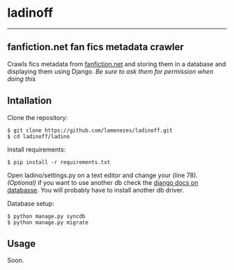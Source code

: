 # ladinoff
***
## fanfiction.net fan fics metadata crawler
Crawls fics metadata from [fanfiction.net](http://fanfiction.net) and storing them in a database and displaying them using Django.
*Be sure to ask them for permission when doing this*

## Intallation
Clone the repository:

    $ git clone https://github.com/lamenezes/ladinoff.git
    $ cd ladinoff/ladino

Install requirements:

    $ pip install -r requirements.txt

Open ladino/settings.py on a text editor and change your (line 78).
*(Optional)* if you want to use another db check the [django docs on databasse](https://docs.djangoproject.com/en/1.8/ref/databases/). You will probably have to install another db driver.

Database setup:

    $ python manage.py syncdb
    $ python manage.py migrate

## Usage
Soon.

